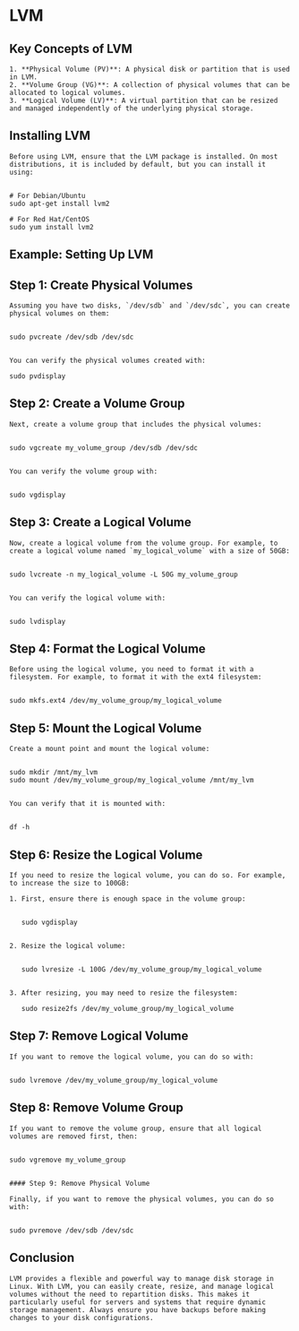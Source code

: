 # LVM 

## Key Concepts of LVM

	1. **Physical Volume (PV)**: A physical disk or partition that is used in LVM.
	2. **Volume Group (VG)**: A collection of physical volumes that can be allocated to logical volumes.
	3. **Logical Volume (LV)**: A virtual partition that can be resized and managed independently of the underlying physical storage.

## Installing LVM

	Before using LVM, ensure that the LVM package is installed. On most distributions, it is included by default, but you can install it using:


	# For Debian/Ubuntu
	sudo apt-get install lvm2

	# For Red Hat/CentOS
	sudo yum install lvm2
	

## Example: Setting Up LVM

## Step 1: Create Physical Volumes

	Assuming you have two disks, `/dev/sdb` and `/dev/sdc`, you can create physical volumes on them:

	
	sudo pvcreate /dev/sdb /dev/sdc


	You can verify the physical volumes created with:

	sudo pvdisplay
	

## Step 2: Create a Volume Group

	Next, create a volume group that includes the physical volumes:

	
	sudo vgcreate my_volume_group /dev/sdb /dev/sdc
	

	You can verify the volume group with:

	
	sudo vgdisplay
	

## Step 3: Create a Logical Volume

	Now, create a logical volume from the volume group. For example, to create a logical volume named `my_logical_volume` with a size of 50GB:

	
	sudo lvcreate -n my_logical_volume -L 50G my_volume_group
	

	You can verify the logical volume with:


	sudo lvdisplay
	

## Step 4: Format the Logical Volume

	Before using the logical volume, you need to format it with a filesystem. For example, to format it with the ext4 filesystem:

	
	sudo mkfs.ext4 /dev/my_volume_group/my_logical_volume
	

## Step 5: Mount the Logical Volume

	Create a mount point and mount the logical volume:

	
	sudo mkdir /mnt/my_lvm
	sudo mount /dev/my_volume_group/my_logical_volume /mnt/my_lvm
	

	You can verify that it is mounted with:

	
	df -h
	

## Step 6: Resize the Logical Volume

	If you need to resize the logical volume, you can do so. For example, to increase the size to 100GB:

	1. First, ensure there is enough space in the volume group:

	  
	   sudo vgdisplay


	2. Resize the logical volume:

	  
	   sudo lvresize -L 100G /dev/my_volume_group/my_logical_volume
	   

	3. After resizing, you may need to resize the filesystem:

	   sudo resize2fs /dev/my_volume_group/my_logical_volume


## Step 7: Remove Logical Volume

	If you want to remove the logical volume, you can do so with:

	
	sudo lvremove /dev/my_volume_group/my_logical_volume
	

## Step 8: Remove Volume Group

	If you want to remove the volume group, ensure that all logical volumes are removed first, then:

	
	sudo vgremove my_volume_group
	

	#### Step 9: Remove Physical Volume

	Finally, if you want to remove the physical volumes, you can do so with:


	sudo pvremove /dev/sdb /dev/sdc


## Conclusion

	LVM provides a flexible and powerful way to manage disk storage in Linux. With LVM, you can easily create, resize, and manage logical volumes without the need to repartition disks. This makes it particularly useful for servers and systems that require dynamic storage management. Always ensure you have backups before making changes to your disk configurations.